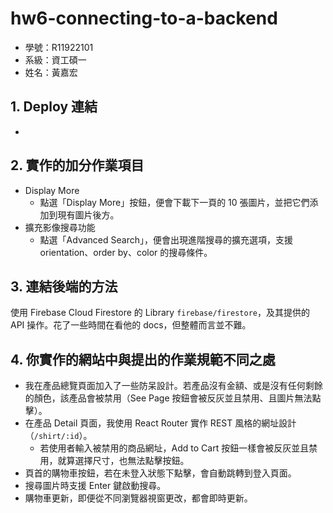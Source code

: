 # hw6-connecting-to-a-backend
- 學號：R11922101 
- 系級：資工碩一 
- 姓名：黃嘉宏 
## 1. Deploy 連結
- 
## 2. 實作的加分作業項目
- Display More
    - 點選「Display More」按鈕，便會下載下一頁的 10 張圖片，並把它們添加到現有圖片後方。
- 擴充影像搜尋功能
    - 點選「Advanced Search」，便會出現進階搜尋的擴充選項，支援 orientation、order by、color 的搜尋條件。

## 3. 連結後端的方法
使用 Firebase Cloud Firestore 的 Library `firebase/firestore`，及其提供的 API 操作。花了一些時間在看他的 docs，但整體而言並不難。

## 4. 你實作的網站中與提出的作業規範不同之處
- 我在產品總覽頁面加入了一些防呆設計。若產品沒有金額、或是沒有任何剩餘的顏色，該產品會被禁用（See Page 按鈕會被反灰並且禁用、且圖片無法點擊）。
- 在產品 Detail 頁面，我使用 React Router 實作 REST 風格的網址設計（`/shirt/:id`）。
    - 若使用者輸入被禁用的商品網址，Add to Cart 按鈕一樣會被反灰並且禁用，就算選擇尺寸，也無法點擊按鈕。
- 頁首的購物車按鈕，若在未登入狀態下點擊，會自動跳轉到登入頁面。
- 搜尋圖片時支援 Enter 鍵啟動搜尋。
- 購物車更新，即便從不同瀏覽器視窗更改，都會即時更新。